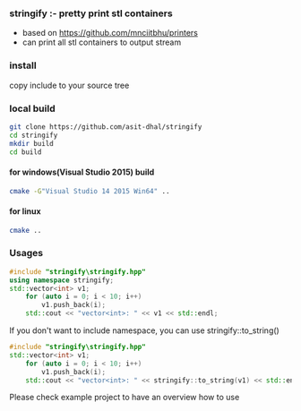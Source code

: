 ### stringify :- pretty print stl containers
- based on https://github.com/mnciitbhu/printers
- can print all stl containers to output stream

### install
copy include to your source tree

### local build
```sh
git clone https://github.com/asit-dhal/stringify
cd stringify
mkdir build 
cd build
```
#### for windows(Visual Studio 2015) build
```sh
cmake -G"Visual Studio 14 2015 Win64" ..
```

#### for linux
```sh
cmake ..
```

### Usages
```cpp
#include "stringify\stringify.hpp"
using namespace stringify;
std::vector<int> v1;
    for (auto i = 0; i < 10; i++)
        v1.push_back(i);
    std::cout << "vector<int>: " << v1 << std::endl;
```
If you don't want to include namespace, you can use stringify::to_string()
```cpp
#include "stringify\stringify.hpp"
std::vector<int> v1;
    for (auto i = 0; i < 10; i++)
        v1.push_back(i);
    std::cout << "vector<int>: " << stringify::to_string(v1) << std::endl;
```
Please check example project to have an overview how to use

